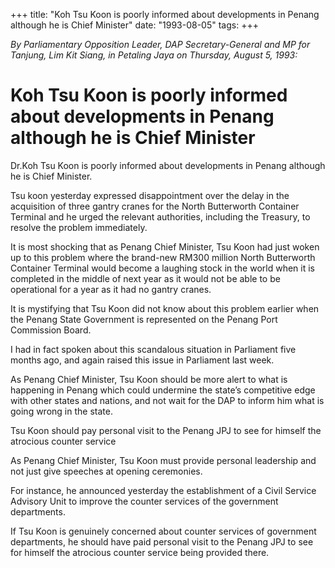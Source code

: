 +++ 
title: "Koh Tsu Koon is poorly informed about developments in Penang although he is Chief Minister"
date: "1993-08-05"
tags:
+++

_By Parliamentary Opposition Leader, DAP Secretary-General and MP for Tanjung, Lim Kit Siang, in Petaling Jaya on Thursday, August 5, 1993:_

#  Koh Tsu Koon is poorly informed about developments in Penang although he is Chief Minister

Dr.Koh Tsu Koon is poorly informed about developments in Penang although he is Chief Minister.</u>

Tsu koon yesterday expressed disappointment over the delay in the acquisition of three gantry cranes for the North Butterworth Container Terminal and he urged the relevant authorities, including the Treasury, to resolve the problem immediately.

It is most shocking that as Penang Chief Minister, Tsu Koon had just woken up to this problem where the brand-new RM300 million North Butterworth Container Terminal would become a laughing stock in the world when it is completed in the middle of next year as it would not be able to be operational for a year as it had no gantry cranes.

It is mystifying that Tsu Koon did not know about this problem earlier when the Penang State Government is represented on the Penang Port Commission Board.

I had in fact spoken about this scandalous situation in Parliament five months ago, and again raised this issue in Parliament last week.

As Penang Chief Minister, Tsu Koon should be more alert to what is happening in Penang which could undermine the state’s competitive edge with other states and nations, and not wait for the DAP to inform him what is going wrong in the state.

Tsu Koon should pay personal visit to the Penang JPJ to see for himself the atrocious counter service


As Penang Chief Minister, Tsu Koon must provide personal leadership and not just give speeches at opening ceremonies.

For instance, he announced yesterday the establishment of a Civil Service Advisory Unit to improve the counter services of the government departments.

If Tsu Koon is genuinely concerned about counter services of government departments, he should have paid personal visit to the Penang JPJ to see for himself the atrocious counter service being provided there.
 
